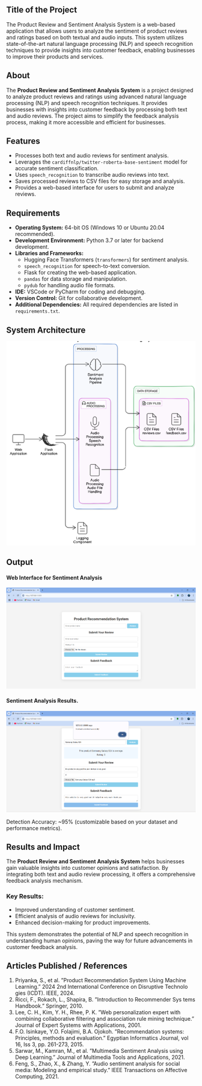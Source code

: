 ## Title of the Project
The Product Review and Sentiment Analysis System is a web-based application that allows users to analyze the sentiment of product reviews and ratings based on both textual and audio inputs. This system utilizes state-of-the-art natural language processing (NLP) and speech recognition techniques to provide insights into customer feedback, enabling businesses to improve their products and services.

## About

The **Product Review and Sentiment Analysis System** is a project designed to analyze product reviews and ratings using advanced natural language processing (NLP) and speech recognition techniques. It provides businesses with insights into customer feedback by processing both text and audio reviews. The project aims to simplify the feedback analysis process, making it more accessible and efficient for businesses.

## Features
 
- Processes both text and audio reviews for sentiment analysis.  
- Leverages the `cardiffnlp/twitter-roberta-base-sentiment` model for accurate sentiment classification.  
- Uses `speech_recognition` to transcribe audio reviews into text.  
- Saves processed reviews to CSV files for easy storage and analysis.  
- Provides a web-based interface for users to submit and analyze reviews.  

## Requirements
  
* **Operating System:** 64-bit OS (Windows 10 or Ubuntu 20.04 recommended).  
* **Development Environment:** Python 3.7 or later for backend development.  
* **Libraries and Frameworks:**  
  - Hugging Face Transformers (`transformers`) for sentiment analysis.  
  - `speech_recognition` for speech-to-text conversion.  
  - Flask for creating the web-based application.  
  - `pandas` for data storage and manipulation.  
  - `pydub` for handling audio file formats.  
* **IDE:** VSCode or PyCharm for coding and debugging.  
* **Version Control:** Git for collaborative development.  
* **Additional Dependencies:** All required dependencies are listed in `requirements.txt`.  

## System Architecture

![alt text](img/1.png)

## Output

#### Web Interface for Sentiment Analysis  

![alt text](img/a.png)

####  Sentiment Analysis Results.

![alt text](img/2.png)
 
Detection Accuracy: ~95% (customizable based on your dataset and performance metrics).  

## Results and Impact
  
The **Product Review and Sentiment Analysis System** helps businesses gain valuable insights into customer opinions and satisfaction. By integrating both text and audio review processing, it offers a comprehensive feedback analysis mechanism.  

### Key Results:  
- Improved understanding of customer sentiment.  
- Efficient analysis of audio reviews for inclusivity.  
- Enhanced decision-making for product improvements.  

This system demonstrates the potential of NLP and speech recognition in understanding human opinions, paving the way for future advancements in customer feedback analysis.

## Articles Published / References
1. Priyanka, S., et al. ”Product Recommendation System Using Machine Learning.” 2024 2nd International Conference on Disruptive Technolo gies (ICDT). IEEE, 2024.
2. Ricci, F., Rokach, L., Shapira, B. ”Introduction to Recommender Sys tems Handbook.” Springer, 2010.
3. Lee, C. H., Kim, Y. H., Rhee, P. K. ”Web personalization expert with combining collaborative filtering and association rule mining technique.” Journal of Expert Systems with Applications, 2001.
4. F.O. Isinkaye, Y.O. Folajimi, B.A. Ojokoh. ”Recommendation systems: Principles, methods and evaluation.” Egyptian Informatics Journal, vol 16, Iss 3, pp. 261-273, 2015.
5. Sarwar, M., Kamran, M., et al. ”Multimedia Sentiment Analysis using Deep Learning.” Journal of Multimedia Tools and Applications, 2021.
6. Feng, S., Zhao, X., & Zhang, Y. ”Audio sentiment analysis for social media: Modeling and empirical study.” IEEE Transactions on Affective Computing, 2021.